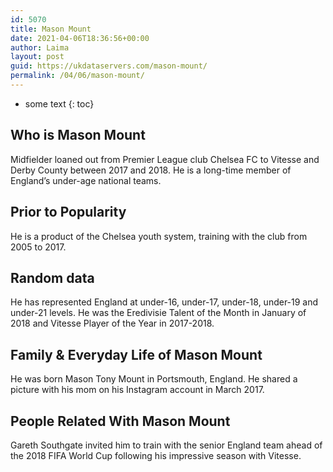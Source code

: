 ```yaml
---
id: 5070
title: Mason Mount
date: 2021-04-06T18:36:56+00:00
author: Laima
layout: post
guid: https://ukdataservers.com/mason-mount/
permalink: /04/06/mason-mount/
---
```


* some text
{: toc}


## Who is Mason Mount
                  
                  
                  
Midfielder loaned out from Premier League club Chelsea FC to Vitesse and Derby County between 2017 and 2018. He is a long-time member of England&#8217;s under-age national teams.
                  
              
            
              
            
                
                
                
## Prior to Popularity
                  
                  
                  
He is a product of the Chelsea youth system, training with the club from 2005 to 2017.
                  
              
            
              
            
                
                
                
## Random data
                  
                  
                  
He has represented England at under-16, under-17, under-18, under-19 and under-21 levels. He was the Eredivisie Talent of the Month in January of 2018 and Vitesse Player of the Year in 2017-2018.
                  
              
            
              
            
                
                
                
## Family & Everyday Life of Mason Mount
                  
                  
                  
He was born Mason Tony Mount in Portsmouth, England. He shared a picture with his mom on his Instagram account in March 2017.
                  
              
            
              
            
                
                
                
## People Related With Mason Mount
                  
                  
                  
Gareth Southgate invited him to train with the senior England team ahead of the 2018 FIFA World Cup following his impressive season with Vitesse.
                  
              
            
              
            
                
              
            
              
              
            
            
              
            
          
          
          